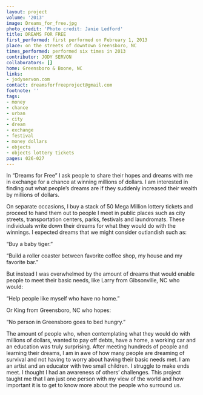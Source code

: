 ```yaml
---
layout: project
volume: '2013'
image: Dreams_for_free.jpg
photo_credit: 'Photo credit: Janie Ledford'
title: DREAMS FOR FREE
first_performed: first performed on February 1, 2013
place: on the streets of downtown Greensboro, NC
times_performed: performed six times in 2013
contributor: JODY SERVON
collaborators: []
home: Greensboro & Boone, NC
links:
- jodyservon.com
contact: dreamsforfreeproject@gmail.com
footnote: ''
tags:
- money
- chance
- urban
- city
- dream
- exchange
- festival
- money dollars
- objects
- objects lottery tickets
pages: 026-027
---
```


In “Dreams for Free” I ask people to share their hopes and dreams with me in exchange for a chance at winning millions of dollars. I am interested in finding out what people’s dreams are if they suddenly increased their wealth by millions of dollars.

On separate occasions, I buy a stack of 50 Mega Million lottery tickets and proceed to hand them out to people I meet in public places such as city streets, transportation centers, parks, festivals and laundromats. These individuals write down their dreams for what they would do with the winnings. I expected dreams that we might consider outlandish such as:

“Buy a baby tiger.”

“Build a roller coaster between favorite coffee shop, my house and my favorite bar.”

But instead I was overwhelmed by the amount of dreams that would enable people to meet their basic needs, like Larry from Gibsonville, NC who would:

“Help people like myself who have no home.”

Or King from Greensboro, NC who hopes:

“No person in Greensboro goes to bed hungry.”

The amount of people who, when contemplating what they would do with millions of dollars, wanted to pay off debts, have a home, a working car and an education was truly surprising. After meeting hundreds of people and learning their dreams, I am in awe of how many people are dreaming of survival and not having to worry about having their basic needs met. I am an artist and an educator with two small children. I struggle to make ends meet. I thought I had an awareness of others’ challenges. This project taught me that I am just one person with my view of the world and how important it is to get to know more about the people who surround us.
